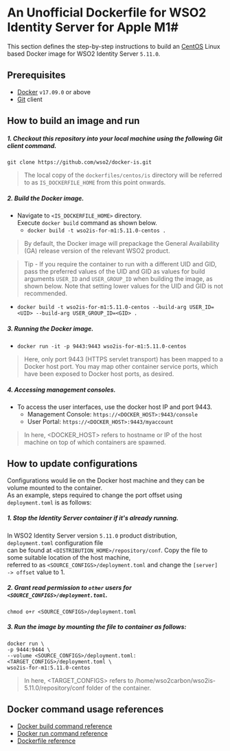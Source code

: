 # An Unofficial Dockerfile for WSO2 Identity Server for Apple M1#

This section defines the step-by-step instructions to build an [CentOS](https://hub.docker.com/_/centos/) Linux based Docker image for WSO2 Identity Server `5.11.0`.

## Prerequisites

* [Docker](https://www.docker.com/get-docker) `v17.09.0` or above
* [Git](https://git-scm.com/book/en/v2/Getting-Started-Installing-Git) client

## How to build an image and run

##### 1. Checkout this repository into your local machine using the following Git client command.

```
git clone https://github.com/wso2/docker-is.git
```

>The local copy of the `dockerfiles/centos/is` directory will be referred to as `IS_DOCKERFILE_HOME` from this point onwards.

##### 2. Build the Docker image.

- Navigate to `<IS_DOCKERFILE_HOME>` directory. <br>
  Execute `docker build` command as shown below.
    + `docker build -t wso2is-for-m1:5.11.0-centos .`

> By default, the Docker image will prepackage the General Availability (GA) release version of the relevant WSO2 product.

> Tip - If you require the container to run with a different UID and GID, pass the preferred values of the UID and GID
> as values for build arguments `USER_ID` and `USER_GROUP_ID` when building the image, as shown below. Note
> that setting lower values for the UID and GID is not recommended.
+ `docker build -t wso2is-for-m1:5.11.0-centos --build-arg USER_ID=<UID> --build-arg USER_GROUP_ID=<GID> .`

##### 3. Running the Docker image.

- `docker run -it -p 9443:9443 wso2is-for-m1:5.11.0-centos`

>Here, only port 9443 (HTTPS servlet transport) has been mapped to a Docker host port.
You may map other container service ports, which have been exposed to Docker host ports, as desired.

##### 4. Accessing management consoles.

- To access the user interfaces, use the docker host IP and port 9443.
    + Management Console: `https://<DOCKER_HOST>:9443/console`
    + User Portal: `https://<DOCKER_HOST>:9443/myaccount`
    
>In here, <DOCKER_HOST> refers to hostname or IP of the host machine on top of which containers are spawned.

## How to update configurations

Configurations would lie on the Docker host machine and they can be volume mounted to the container. <br>
As an example, steps required to change the port offset using `deployment.toml` is as follows:

##### 1. Stop the Identity Server container if it's already running.

In WSO2 Identity Server version `5.11.0` product distribution, `deployment.toml` configuration file <br>
can be found at `<DISTRIBUTION_HOME>/repository/conf`. Copy the file to some suitable location of the host machine, <br>
referred to as `<SOURCE_CONFIGS>/deployment.toml` and change the `[server] -> offset` value to 1.

##### 2. Grant read permission to `other` users for `<SOURCE_CONFIGS>/deployment.toml`.

```
chmod o+r <SOURCE_CONFIGS>/deployment.toml
```

##### 3. Run the image by mounting the file to container as follows:

```
docker run \
-p 9444:9444 \
--volume <SOURCE_CONFIGS>/deployment.toml:<TARGET_CONFIGS>/deployment.toml \
wso2is-for-m1:5.11.0-centos
```

>In here, <TARGET_CONFIGS> refers to /home/wso2carbon/wso2is-5.11.0/repository/conf folder of the container.

## Docker command usage references

* [Docker build command reference](https://docs.docker.com/engine/reference/commandline/build/)
* [Docker run command reference](https://docs.docker.com/engine/reference/run/)
* [Dockerfile reference](https://docs.docker.com/engine/reference/builder/)
